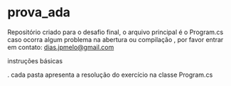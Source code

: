 # prova_ada
Repositório criado para o desafio final, o arquivo principal é o Program.cs
caso ocorra algum problema na abertura ou compilação , por favor entrar em contato:
dias.jpmelo@gmail.com

instruções básicas

. cada pasta apresenta a resolução do exercício na classe Program.cs
